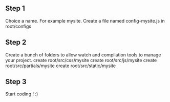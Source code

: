 
## Step 1

Choice a name. For example mysite.
Create a file named config-mysite.js in root/configs

## Step 2

Create a bunch of folders to allow watch and compilation tools to manage your project.
create root/src/css/mysite
create root/src/js/mysite
create root/src/partials/mysite
create root/src/static/mysite

## Step 3

Start coding ! :)